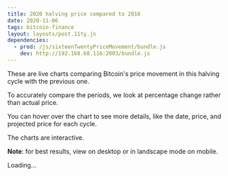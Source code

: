 ```yaml
---
title: 2020 halving price compared to 2016
date: 2020-11-06
tags: bitcoin-finance
layout: layouts/post.11ty.js
dependencies:
  - prod: /js/sixteenTwentyPriceMovement/bundle.js
    dev: http://192.168.68.116:2003/bundle.js
---
```


These are live charts comparing Bitcoin's price movement in
this halving cycle with the previous one.

To accurately compare the periods, we look at percentage
change rather than actual price.

You can hover over the chart to see more details, like the
date, price, and projected price for each cycle.

The charts are interactive.

**Note**: for best results, view on desktop or in landscape
mode on mobile.

<div id="sixteenTwentyPriceMovement">
  <div class="loaderContainer">
    <div class="loader">Loading...</div>
  </div>
</div>

